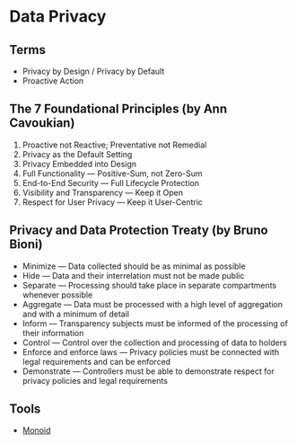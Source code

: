 # Data Privacy

<!--
https://www.youtube.com/watch?v=U17hPQoVCpU

https://dataprivacy.com.br/cursos/curso-privacy-by-design/

https://brunobioni.com.br/

Confidence
-->

## Terms

- Privacy by Design / Privacy by Default
- Proactive Action

## The 7 Foundational Principles (by Ann Cavoukian)

1. Proactive not Reactive; Preventative not Remedial
2. Privacy as the Default Setting
3. Privacy Embedded into Design
4. Full Functionality — Positive-Sum, not Zero-Sum
5. End-to-End Security — Full Lifecycle Protection
6. Visibility and Transparency — Keep it Open
7. Respect for User Privacy — Keep it User-Centric

## Privacy and Data Protection Treaty (by Bruno Bioni)

- Minimize — Data collected should be as minimal as possible
- Hide — Data and their interrelation must not be made public
- Separate — Processing should take place in separate compartments whenever possible
- Aggregate — Data must be processed with a high level of aggregation and with a minimum of detail
- Inform — Transparency subjects must be informed of the processing of their information
- Control — Control over the collection and processing of data to holders
- Enforce and enforce laws — Privacy policies must be connected with legal requirements and can be enforced
- Demonstrate — Controllers must be able to demonstrate respect for privacy policies and legal requirements

## Tools

- [Monoid](/nanoid.md)
